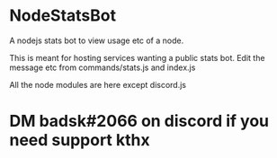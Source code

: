 # NodeStatsBot
A nodejs stats bot to view usage etc of a node.

This is meant for hosting services wanting a public stats bot.
Edit the message etc from commands/stats.js and index.js

All the node modules are here except discord.js

# DM badsk#2066 on discord if you need support kthx
